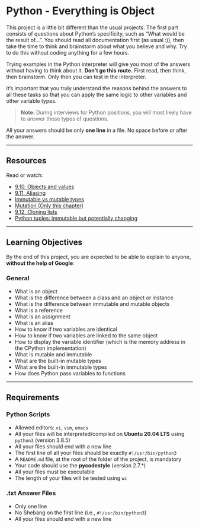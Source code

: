 # Python - Everything is Object

This project is a little bit different than the usual projects. The first part consists of questions about Python’s specificity, such as “What would be the result of…”. You should read all documentation first (as usual :)), then take the time to think and brainstorm about what you believe and why. Try to do this without coding anything for a few hours.

Trying examples in the Python interpreter will give you most of the answers without having to think about it. **Don’t go this route.** First read, then think, then brainstorm. Only then you can test in the interpreter.

It’s important that you truly understand the reasons behind the answers to all these tasks so that you can apply the same logic to other variables and other variable types.

> **Note:** During interviews for Python positions, you will most likely have to answer these types of questions.

All your answers should be only **one line** in a file. No space before or after the answer.

---

## Resources

Read or watch:

- [9.10. Objects and values](https://docs.python.org/3/reference/datamodel.html#objects-values-and-types)
- [9.11. Aliasing](https://docs.python.org/3/faq/programming.html#what-does-it-mean-that-python-is-an-interpreted-language)
- [Immutable vs mutable types](https://docs.python.org/3/faq/programming.html#what-are-the-rules-for-local-and-global-variables-in-python)
- [Mutation (Only this chapter)](https://docs.python.org/3/reference/datamodel.html#objects-values-and-types)
- [9.12. Cloning lists](https://docs.python.org/3/faq/programming.html#how-do-i-copy-an-object-in-python)
- [Python tuples: immutable but potentially changing](https://docs.python.org/3/faq/programming.html#why-are-python-strings-immutable)

---

## Learning Objectives

By the end of this project, you are expected to be able to explain to anyone, **without the help of Google**:

### General
- What is an object
- What is the difference between a class and an object or instance
- What is the difference between immutable and mutable objects
- What is a reference
- What is an assignment
- What is an alias
- How to know if two variables are identical
- How to know if two variables are linked to the same object
- How to display the variable identifier (which is the memory address in the CPython implementation)
- What is mutable and immutable
- What are the built-in mutable types
- What are the built-in immutable types
- How does Python pass variables to functions

---

## Requirements

### Python Scripts
- Allowed editors: `vi`, `vim`, `emacs`
- All your files will be interpreted/compiled on **Ubuntu 20.04 LTS** using `python3` (version 3.8.5)
- All your files should end with a new line
- The first line of all your files should be exactly `#!/usr/bin/python3`
- A `README.md` file, at the root of the folder of the project, is mandatory
- Your code should use the **pycodestyle** (version 2.7.\*)
- All your files must be executable
- The length of your files will be tested using `wc`

### .txt Answer Files
- Only one line
- No Shebang on the first line (i.e., `#!/usr/bin/python3`)
- All your files should end with a new line